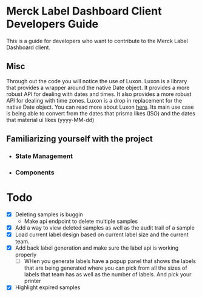 # Merck Label Dashboard Client Developers Guide

This is a guide for developers who want to contribute to the Merck Label Dashboard client.

## Misc

Through out the code you will notice the use of Luxon. Luxon is a library that provides a wrapper around the native Date object. It provides a more robust API for dealing with dates and times. It also provides a more robust API for dealing with time zones. Luxon is a drop in replacement for the native Date object. You can read more about Luxon [here](https://moment.github.io/luxon/).
Its main use case is being able to convert from the dates that prisma likes (ISO) and the dates that material ui likes (yyyy-MM-dd)

## Familiarizing yourself with the project

-   ### State Management

-   ### Components

# Todo

-   [x] Deleting samples is buggin
    -   Make api endpoint to delete multiple samples
-   [x] Add a way to view deleted samples as well as the audit trail of a sample
-   [x] Load current label design based on current label size and the current team.
-   [x] Add back label generation and make sure the label api is working properly
    -   [ ] WHen you generate labels have a popup panel that shows the labels that are being generated
            where you can pick from all the sizes of labels that team has as well as the number of labels.
            And pick your printer
-   [x] Highlight expired samples
